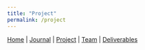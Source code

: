 ```yaml
---
title: "Project"
permalink: /project
---
```

[Home](/Overview/) | [Journal](/Overview/journal) | [Project](/Overview/project) | [Team](/Overview/team) | [Deliverables](/Overview/deliverables)
